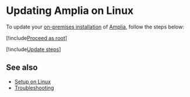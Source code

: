 ﻿# Updating Amplia on Linux

To update your [on-premises installation](../index.md) of [Amplia](../../index.md), follow the steps below:

[!include[Proceed as root](includes/su.md)]

[!include[Update steps](../../../../../includes/amplia/linux/update.md)]

## See also

* [Setup on Linux](index.md)
* [Troubleshooting](troubleshoot/index.md)
